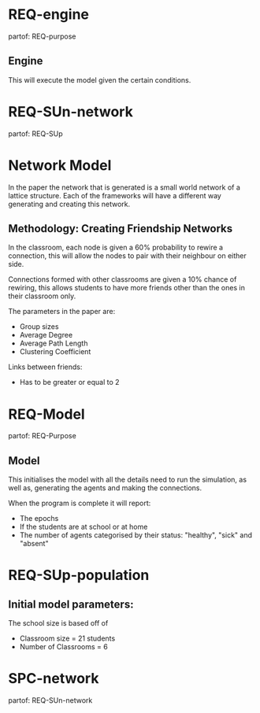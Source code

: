 # REQ-engine
partof: REQ-purpose
###
## Engine
This will execute the model given the certain conditions.


# REQ-SUn-network
partof: REQ-SUp
###
# Network Model

In the paper the network that is generated is a small world network of a lattice structure. Each of the frameworks will have a different way generating and creating this network.

## Methodology: Creating Friendship Networks

In the classroom, each node is given a 60% probability to rewire a connection, this will allow the nodes to pair with their neighbour on either side.

Connections formed with other classrooms are given a 10% chance of rewiring, this allows students to have more friends other than the ones in their classroom only.

The parameters in the paper are:

- Group sizes
- Average Degree
- Average Path Length
- Clustering Coefficient

Links between friends:
- Has to be greater or equal to 2


# REQ-Model
partof: REQ-Purpose
###
## Model


This initialises the model with all the details need to run the simulation, as well as, generating the agents and making the connections. 

When the program is complete it will report:
- The epochs
- If the students are at school or at home
- The number of agents categorised by their status: "healthy", "sick" and "absent"


# REQ-SUp-population
## Initial model parameters:

The school size is based off of 
- Classroom size = 21 students
- Number of Classrooms = 6


# SPC-network
partof: REQ-SUn-network
###